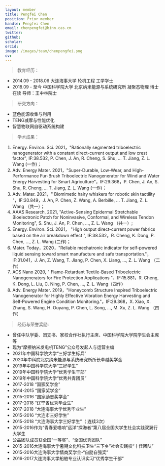 ```yaml
---
layout: member
title: Pengfei Chen
position: Prior member
handle: Pengfei Chen
email: chenpengfei@binn.cas.cn
twitter: 
github: 
scholar:
orcid: 
image: /images/team/chenpengfei.png
cv: 
---
```


> 教育经历：

- 2014.09 - 2018.06 大连海事大学 轮机工程 工学学士
- 2018.09 - 至今 中国科学院大学 北京纳米能源与系统研究所 凝聚态物理 博士在读 导师：王中林院士

> 研究方向：

- 蓝色能源收集与利用
- TENG减摩与性能优化
- 智慧物联网自驱动系统构建

> 学术成果：

1. Energy. Environ. Sci. 2021，"Rationally segmented triboelectric nanogenerator with a constant direct-current output and low crest factor", IF:38.532, P. Chen, J. An, R. Cheng, S. Shu, … T. Jiang, Z. L. Wang (一作)；
2. Adv. Energy Mater. 2021，"Super-Durable, Low-Wear, and High-Performance Fur-Brush Triboelectric Nanogenerator for Wind and Water Energy Harvesting for Smart Agriculture"，IF:29.368，P. Chen, J. An, S. Shu, R. Cheng, … T. Jiang, Z. L. Wang (一作)；
3. Adv. Mater. 2021，" Biomimetic hairy whiskers for robotic skin tactility "，IF:30.849，J. An, P. Chen, Z. Wang, A. Berbille, … T. Jiang, Z. L. Wang （共一）；
4. AAAS Research, 2021, "Active-Sensing Epidermal Stretchable Bioelectronic Patch for Noninvasive, Conformal, and Wireless Tendon Monitoring", S. Shu, J. An, P. Chen, …, Z. L. Wang （共一）;
5. Energy. Environ. Sci. 2021， "High output direct-current power fabrics based on the air breakdown effect ", IF:38.532，R. Cheng, K. Dong, P. Chen, …, Z. L. Wang (二作)；
6. Mater. Today，2020，"Reliable mechatronic indicator for self-powered liquid sensing toward smart manufacture and safe transportation."，IF:31.041，J. An, Z. Wang, T. Jiang, P. Chen, X. Liang, …, Z. L. Wang （二作）
7. ACS Nano 2020, " Flame-Retardant Textile-Based Triboelectric Nanogenerators for Fire Protection Applications "，IF:15.881，R. Cheng, K. Dong, L. Liu, C. Ning, P. Chen, …, Z. L. Wang（四作）
8. Adv. Energy Mater. 2019，"Honeycomb Structure Inspired Triboelectric Nanogenerator for Highly Effective Vibration Energy Harvesting and Self‐Powered Engine Condition Monitoring."，IF:29.368，X. Xiao, X. Zhang, S. Wang, H. Ouyang, P. Chen, L. Song, …, M. Xu, Z. L. Wang （四作）

> 经历与荣誉奖励:

- 曾任中队学委、团支书、家校合作社执行主席、中国科学院大学院学生会主席等
- 现为“摩擦纳米发电机TENG”公众号发起人与运营主编
- 2021年中国科学院大学“三好学生标兵”
- 2020年中科院北京纳米能源与系统研究所所长卓越奖学金
- 2019年中国科学院大学“三好学生”
- 2019年中国科学院大学“优秀学生干部”
- 2019年中国科学院大学“优秀共青团员”
- 2017-2018 “国家奖学金”
- 2014-2015 “国家奖学金”
- 2015-2016 “国家励志奖学金”
- 2017-2018 “辽宁省优秀毕业生”
- 2017-2018 “大连海事大学优秀毕业生”
- 2015-2016  “大连市三好学生”
- 2015-2018  “大连海事大学三好学生”（ 连续3次）
- 2015-2016作为“青春爱唱响”远洋“探海者”第八届全国大学生社会实践双翼行大学生
- 公益团队成员获全国“一等奖”、“全国优秀团队”
- 2015-2016大连海事大学暑期文化科技卫生“三下乡”社会实践校“十佳团队”
- 2015-2016大连海事大学情商奖学金-“自励自强奖”
- 2016-2017大连海事大学船舶专业认识实习“优秀学生干部”


